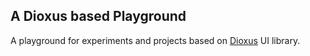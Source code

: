 ## A Dioxus based Playground

A playground for experiments and projects based on [Dioxus](https://github.com/DioxusLabs/dioxus) UI library.

